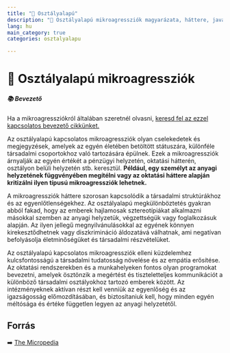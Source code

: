 ```yaml
---
title: "🚫 Osztályalapú"
description: "🚫 Osztályalapú mikroagressziók magyarázata, háttere, javaslatok."
lang: hu
main_category: true
categories: osztalyalapu

---
```


# 🚫 Osztályalapú mikroagressziók


<div class="infobox warning">

<h5>📚 Bevezető</h5>

Ha a mikroagressziókról általában szeretnél olvasni, [keresd fel az ezzel kapcsolatos bevezető cikkünket.](/#/entry?id=mikroagressziok)

</div>


Az osztályalapú kapcsolatos mikroagressziók olyan cselekedetek és megjegyzések, amelyek az egyén életében betöltött státuszára, különféle társadalmi csoportokhoz való tartozására épülnek. Ezek a mikroagressziók árnyalják az egyén értékét a pénzügyi helyzetén, oktatási hátterén, osztályon belüli helyzetén stb. keresztül. **Például, egy személyt az anyagi helyzetének függvényében megítélni vagy az oktatási háttere alapján kritizálni ilyen típusú mikroagressziók lehetnek.**

A mikroagressziók háttere szorosan kapcsolódik a társadalmi struktúrákhoz és az egyenlőtlenségekhez. Az osztályalapú megkülönböztetés gyakran abból fakad, hogy az emberek hajlamosak sztereotípiákat alkalmazni másokkal szemben az anyagi helyzetük, végzettségük vagy foglalkozásuk alapján. Az ilyen jellegű megnyilvánulásokkal az egyének könnyen kirekesztődhetnek vagy diszkrimináció áldozatává válhatnak, ami negatívan befolyásolja életminőségüket és társadalmi részvételüket.

Az osztályalapú kapcsolatos mikroagressziók elleni küzdelemhez kulcsfontosságú a társadalmi tudatosság növelése és az empátia erősítése. Az oktatási rendszerekben és a munkahelyeken fontos olyan programokat bevezetni, amelyek ösztönzik a megértést és tiszteletteljes kommunikációt a különböző társadalmi osztályokhoz tartozó emberek között. Az intézményeknek aktívan részt kell venniük az egyenlőség és az igazságosság előmozdításában, és biztosítaniuk kell, hogy minden egyén méltósága és értéke független legyen az anyagi helyzetétől.

## Forrás

➡️ [The Micropedia](https://www.themicropedia.org/)
